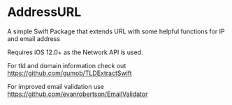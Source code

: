 # AddressURL

A simple Swift Package that extends URL with some helpful functions for IP and email address

Requires iOS 12.0+ as the Network API is used.

For tld and domain information check out https://github.com/gumob/TLDExtractSwift

For improved email validation use https://github.com/evanrobertson/EmailValidator
